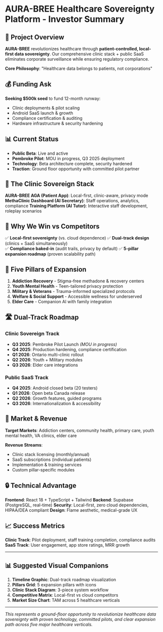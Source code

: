 # AURA-BREE Healthcare Sovereignty Platform - Investor Summary

## 🏥 Project Overview
**AURA-BREE** revolutionizes healthcare through **patient-controlled, local-first data sovereignty**. Our comprehensive clinic stack + public SaaS eliminates corporate surveillance while ensuring regulatory compliance.

**Core Philosophy**: "Healthcare data belongs to patients, not corporations"

## 💰 Funding Ask
**Seeking $500k seed** to fund 12-month runway:
- Clinic deployments & pilot scaling
- Android SaaS launch & growth
- Compliance certification & auditing  
- Hardware infrastructure & security hardening

## 📊 Current Status
- **Public Beta**: Live and active
- **Pembroke Pilot**: MOU in progress, Q3 2025 deployment
- **Technology**: Beta architecture complete, security hardened
- **Traction**: Ground floor opportunity with committed pilot partner

## 🏥 The Clinic Sovereign Stack

**AURA-BREE AGA (Patient App)**: Local-first, clinic-aware, privacy mode
**MethaClinic Dashboard (AI Secretary)**: Staff operations, analytics, compliance
**Training Platform (AI Tutor)**: Interactive staff development, roleplay scenarios

## 🎯 Why We Win vs Competitors

✅ **Local-first sovereignty** (vs. cloud dependence)
✅ **Dual-track design** (clinics + SaaS simultaneously)  
✅ **Compliance baked-in** (audit trails, privacy by default)
✅ **5-pillar expansion roadmap** (proven scalability path)

## 🔑 Five Pillars of Expansion

1. **Addiction Recovery** - Stigma-free methadone & recovery centers
2. **Youth Mental Health** - Teen-tailored privacy protection
3. **Military & Veterans** - Trauma-informed specialized protocols  
4. **Welfare & Social Support** - Accessible wellness for underserved
5. **Elder Care** - Companion AI with family integration

## 🛣️ Dual-Track Roadmap

### **Clinic Sovereign Track**
- **Q3 2025**: Pembroke Pilot Launch *(MOU in progress)*
- **Q4 2025**: Production hardening, compliance certification
- **Q1 2026**: Ontario multi-clinic rollout
- **Q2 2026**: Youth + Military modules
- **Q3 2026**: Elder care integrations

### **Public SaaS Track**
- **Q4 2025**: Android closed beta (20 testers)
- **Q1 2026**: Open beta Canada release
- **Q2 2026**: Growth features, guided programs
- **Q3 2026**: Internationalization & accessibility

## 💼 Market & Revenue

**Target Markets**: Addiction centers, community health, primary care, youth mental health, VA clinics, elder care

**Revenue Streams**:
- Clinic stack licensing (monthly/annual)
- SaaS subscriptions (individual patients)
- Implementation & training services
- Custom pillar-specific modules

## 🔒 Technical Advantage

**Frontend**: React 18 + TypeScript + Tailwind
**Backend**: Supabase (PostgreSQL, real-time)
**Security**: Local-first, zero cloud dependencies, HIPAA/DEA compliant
**Design**: Flame aesthetic, medical-grade UX

## 📈 Success Metrics

**Clinic Track**: Pilot deployment, staff training completion, compliance audits
**SaaS Track**: User engagement, app store ratings, MRR growth

---

## 📊 Suggested Visual Companions

1. **Timeline Graphic**: Dual-track roadmap visualization
2. **Pillars Grid**: 5 expansion pillars with icons
3. **Clinic Stack Diagram**: 3-piece system workflow
4. **Competitive Matrix**: Local-first vs cloud competitors
5. **Market Size Chart**: TAM across 5 healthcare verticals

---

*This represents a ground-floor opportunity to revolutionize healthcare data sovereignty with proven technology, committed pilots, and clear expansion path across five major healthcare verticals.*